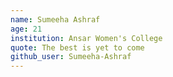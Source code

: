 ```yaml
---
name: Sumeeha Ashraf
age: 21
institution: Ansar Women's College
quote: The best is yet to come
github_user: Sumeeha-Ashraf
---
```

